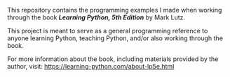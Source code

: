This repository contains the programming examples I made when working through
the book ***Learning Python, 5th Edition*** by Mark Lutz. 

This project is meant to serve as a general programming reference to anyone
learning Python, teaching Python, and/or also working through the book.

For more information about the book, including materials provided by the
author, visit:
<https://learning-python.com/about-lp5e.html>
